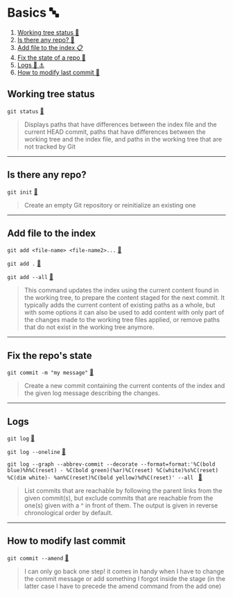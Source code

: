 # Basics :abc:

1. [Working tree status :herb:](#working-tree-status)
1. [Is there any repo? :open_file_folder:](#is-there-any-repo)
1. [Add file to the index :clipboard:](#add-file-to-the-index)
1. [Fix the state of a repo :ring:](#fix-the-state-of-a-repo)
1. [Logs :notebook_with_decorative_cover: :anchor:](#logs)
1. [How to modify last commit :wrench:](#logs)

## Working tree status

`git status` [:link:](https://git-scm.com/docs/git-status)

> Displays paths that have differences between the index file and the current HEAD commit, paths that have differences between the working tree and the index file, and paths in the working tree that are not tracked by Git

---

## Is there any repo?

`git init` [:link:](https://git-scm.com/docs/git-init)

> Create an empty Git repository or reinitialize an existing one

---

## Add file to the index

`git add <file-name> <file-name2>...` [:link:](https://git-scm.com/docs/git-add#Documentation/git-add.txt-ltpathspecgt82308203)

`git add .` [:link:](https://git-scm.com/docs/git-add)

`git add --all` [:link:](https://git-scm.com/docs/git-add#Documentation/git-add.txt---all)

> This command updates the index using the current content found in the working tree, to prepare the content staged for the next commit. It typically adds the current content of existing paths as a whole, but with some options it can also be used to add content with only part of the changes made to the working tree files applied, or remove paths that do not exist in the working tree anymore.

---

## Fix the repo's state

`git commit -m "my message"` [:link:](https://git-scm.com/docs/git-commit)

> Create a new commit containing the current contents of the index and the given log message describing the changes.

---

## Logs

`git log` [:link:](https://git-scm.com/docs/git-log)

`git log --oneline` [:link:](https://git-scm.com/docs/git-log#Documentation/git-log.txt---oneline)

`git log --graph --abbrev-commit --decorate --format=format:'%C(bold blue)%h%C(reset) - %C(bold green)(%ar)%C(reset) %C(white)%s%C(reset) %C(dim white)- %an%C(reset)%C(bold yellow)%d%C(reset)' --all
` [:link:](https://git-scm.com/docs/git-log#Documentation/git-log.txt---graph)

> List commits that are reachable by following the parent links from the given commit(s), but exclude commits that are reachable from the one(s) given with a ^ in front of them. The output is given in reverse chronological order by default.

---

## How to modify last commit

`git commit --amend` [:link:](https://git-scm.com/docs/git-commit#Documentation/git-commit.txt---amend)

> I can only go back one step! it comes in handy when I have to change the commit message or add something I forgot inside the stage (in the latter case I have to precede the amend command from the add one)
